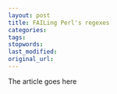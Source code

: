 ```yaml
---
layout: post
title: FAILing Perl's regexes
categories:
tags:
stopwords:
last_modified:
original_url: 
---
```


The article goes here

